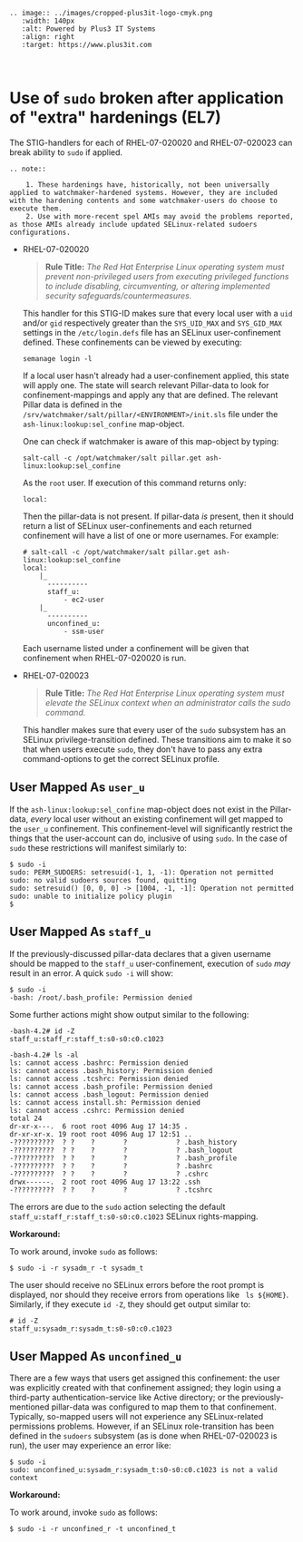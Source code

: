 ```{eval-rst}
.. image:: ../images/cropped-plus3it-logo-cmyk.png
   :width: 140px
   :alt: Powered by Plus3 IT Systems
   :align: right
   :target: https://www.plus3it.com
```
<br>

# Use of `sudo` broken after application of "extra" hardenings (EL7)

The STIG-handlers for each of RHEL-07-020020 and RHEL-07-020023 can break ability to `sudo` if applied. 


```{eval-rst}
.. note::

    1. These hardenings have, historically, not been universally applied to watchmaker-hardened systems. However, they are included with the hardening contents and some watchmaker-users do choose to execute them.
    2. Use with more-recent spel AMIs may avoid the problems reported, as those AMIs already include updated SELinux-related sudoers configurations.
```


* RHEL-07-020020

    > **Rule Title:** _The Red Hat Enterprise Linux operating system must prevent non-privileged users from executing privileged functions to include disabling, circumventing, or altering implemented security safeguards/countermeasures._

    This handler for this STIG-ID makes sure that every local user with a `uid` and/or `gid` respectively greater than the `SYS_UID_MAX` and `SYS_GID_MAX` settings in the `/etc/login.defs` file has an SELinux user-confinement defined. These confinements can be viewed by executing:

    ~~~
    semanage login -l
    ~~~

    If a local user hasn't already had a user-confinement applied, this state will apply one. The state will search relevant Pillar-data to look for confinement-mappings and apply any that are defined. The relevant Pillar data is defined in the `/srv/watchmaker/salt/pillar/<ENVIRONMENT>/init.sls` file under the `ash-linux:lookup:sel_confine` map-object.

    One can check if watchmaker is aware of this map-object by typing:

    ~~~
    salt-call -c /opt/watchmaker/salt pillar.get ash-linux:lookup:sel_confine
    ~~~

    As the `root` user. If execution of this command returns only:

    ~~~
    local:
    ~~~

    Then the pillar-data is not present. If pillar-data _is_ present, then it should return a list of SELinux user-confinements and each returned confinement will have a list of one or more usernames. For example:

    ~~~
    # salt-call -c /opt/watchmaker/salt pillar.get ash-linux:lookup:sel_confine
    local:
        |_
          ----------
          staff_u:
              - ec2-user
        |_
          ----------
          unconfined_u:
              - ssm-user
    ~~~

    Each username listed under a confinement will be given that confinement when RHEL-07-020020 is run.

* RHEL-07-020023

    > **Rule Title:** _The Red Hat Enterprise Linux operating system must elevate the SELinux context when an administrator calls the sudo command._

    This handler makes sure that every user of the `sudo` subsystem has an SELinux privilege-transition defined. These transitions aim to make it so that when users execute `sudo`, they don't have to pass any extra command-options to get the correct SELinux profile.

## User Mapped As `user_u`

If the `ash-linux:lookup:sel_confine` map-object does not exist in the Pillar-data, _every_ local user without an existing confinement will get mapped to the `user_u` confinement. This confinement-level will significantly restrict the things that the user-account can do, inclusive of using `sudo`. In the case of `sudo` these restrictions will manifest similarly to:


~~~
$ sudo -i
sudo: PERM_SUDOERS: setresuid(-1, 1, -1): Operation not permitted
sudo: no valid sudoers sources found, quitting
sudo: setresuid() [0, 0, 0] -> [1004, -1, -1]: Operation not permitted
sudo: unable to initialize policy plugin
$
~~~

## User Mapped As `staff_u`

If the previously-discussed pillar-data declares that a given username should be mapped to the `staff_u` user-confinement, execution of `sudo` _may_ result in an error. A quick `sudo -i` will show:

~~~
$ sudo -i
-bash: /root/.bash_profile: Permission denied
~~~

Some further actions might show output similar to the following:

~~~
-bash-4.2# id -Z
staff_u:staff_r:staff_t:s0-s0:c0.c1023

-bash-4.2# ls -al
ls: cannot access .bashrc: Permission denied
ls: cannot access .bash_history: Permission denied
ls: cannot access .tcshrc: Permission denied
ls: cannot access .bash_profile: Permission denied
ls: cannot access .bash_logout: Permission denied
ls: cannot access install.sh: Permission denied
ls: cannot access .cshrc: Permission denied
total 24
dr-xr-x---.  6 root root 4096 Aug 17 14:35 .
dr-xr-xr-x. 19 root root 4096 Aug 17 12:51 ..
-??????????  ? ?    ?       ?            ? .bash_history
-??????????  ? ?    ?       ?            ? .bash_logout
-??????????  ? ?    ?       ?            ? .bash_profile
-??????????  ? ?    ?       ?            ? .bashrc
-??????????  ? ?    ?       ?            ? .cshrc
drwx------.  2 root root 4096 Aug 17 13:22 .ssh
-??????????  ? ?    ?       ?            ? .tcshrc
~~~

The errors are due to the `sudo` action selecting the default `staff_u:staff_r:staff_t:s0-s0:c0.c1023` SELinux rights-mapping.

**Workaround:**

To work around, invoke `sudo` as follows:

~~~
$ sudo -i -r sysadm_r -t sysadm_t
~~~

The user should receive no SELinux errors before the root prompt is displayed, nor should they receive errors from operations like ` ls ${HOME}`. Similarly, if they execute `id -Z`, they should get output similar to:

~~~
# id -Z
staff_u:sysadm_r:sysadm_t:s0-s0:c0.c1023
~~~


## User Mapped As `unconfined_u`

There are a few ways that users get assigned this confinement: the user was explicitly created with that confinement assigned; they login using a third-party authentication-service like Active directory; or the previously-mentioned pillar-data was configured to map them to that confinement. Typically, so-mapped users will not experience any SELinux-related permissions problems. However, if an SELinux role-transition has been defined in the `sudoers` subsystem (as is done when RHEL-07-020023 is run), the user may experience an error like:

~~~
$ sudo -i
sudo: unconfined_u:sysadm_r:sysadm_t:s0-s0:c0.c1023 is not a valid context
~~~

**Workaround:**

To work around, invoke `sudo` as follows:

~~~
$ sudo -i -r unconfined_r -t unconfined_t
~~~
